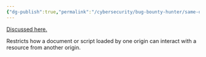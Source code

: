 ```yaml
---
{"dg-publish":true,"permalink":"/cybersecurity/bug-bounty-hunter/same-origin-policy/"}
---
```


<a href="https://developer.mozilla.org/en-US/docs/Web/Security/Same-origin_policy">Discussed here.</a>

Restricts how a document or script loaded by one origin can interact with a resource from another origin.